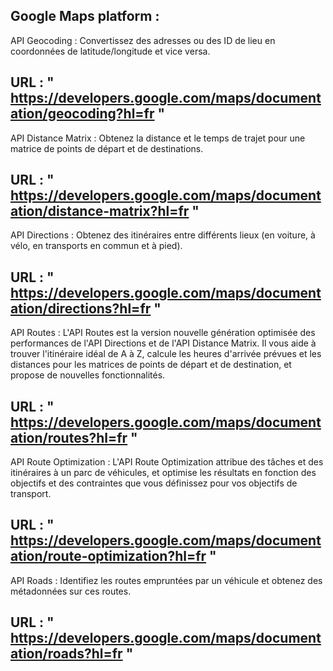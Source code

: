 ## Google Maps platform : 


API Geocoding : Convertissez des adresses ou des ID de lieu en coordonnées de latitude/longitude et vice versa.
## URL : " https://developers.google.com/maps/documentation/geocoding?hl=fr "

API Distance Matrix : Obtenez la distance et le temps de trajet pour une matrice de points de départ et de destinations.
## URL : " https://developers.google.com/maps/documentation/distance-matrix?hl=fr "

API Directions : Obtenez des itinéraires entre différents lieux (en voiture, à vélo, en transports en commun et à pied).
## URL : " https://developers.google.com/maps/documentation/directions?hl=fr "



API Routes : L'API Routes est la version nouvelle génération optimisée des performances de l'API Directions et de l'API Distance Matrix. Il vous aide à trouver l'itinéraire idéal de A à Z, calcule les heures d'arrivée prévues et les distances pour les matrices de points de départ et de destination, et propose de nouvelles fonctionnalités.
## URL : " https://developers.google.com/maps/documentation/routes?hl=fr "

API Route Optimization : L'API Route Optimization attribue des tâches et des itinéraires à un parc de véhicules, et optimise les résultats en fonction des objectifs et des contraintes que vous définissez pour vos objectifs de transport.
## URL : " https://developers.google.com/maps/documentation/route-optimization?hl=fr "

API Roads : Identifiez les routes empruntées par un véhicule et obtenez des métadonnées sur ces routes.
## URL : " https://developers.google.com/maps/documentation/roads?hl=fr "



